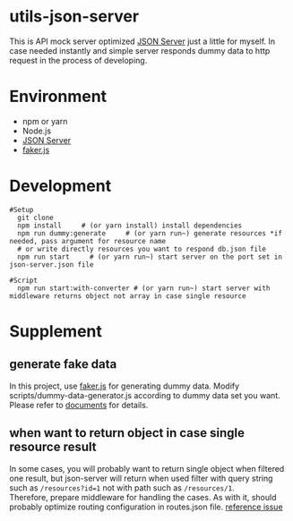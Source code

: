 # utils-json-server

This is API mock server optimized [JSON Server](https://github.com/typicode/json-server) just a little for myself. In case needed instantly and simple server responds dummy data to http request in the process of developing.

# Environment

- npm or yarn
- Node.js
- [JSON Server](https://github.com/typicode/json-server)
- [faker.js](https://github.com/marak/Faker.js)

# Development

```
#Setup
  git clone
  npm install     # (or yarn install) install dependencies
  npm run dummy:generate     # (or yarn run~) generate resources *if needed, pass argument for resource name
  # or write directly resources you want to respond db.json file
  npm run start     # (or yarn run~) start server on the port set in json-server.json file

#Script
  npm run start:with-converter # (or yarn run~) start server with middleware returns object not array in case single resource
```

# Supplement

## generate fake data

In this project, use [faker.js](https://github.com/marak/Faker.js) for generating dummy data.
Modify scripts/dummy-data-generator.js according to dummy data set you want.
Please refer to [documents](https://github.com/marak/Faker.js) for details.

## when want to return object in case single resource result

In some cases, you will probably want to return single object when filtered one result, but json-server will return when used filter with query string such as `/resources?id=1` not with path such as `/resources/1`.  
Therefore, prepare middleware for handling the cases. As with it, should probably optimize routing configuration in routes.json file. [reference issue](https://github.com/typicode/json-server/issues/541)

